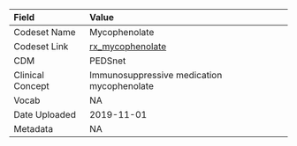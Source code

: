 |Field            |Value                                      |
|:----------------|:------------------------------------------|
|Codeset Name     |Mycophenolate                              |
|Codeset Link     |[rx_mycophenolate](https://github.com/PEDSnet/Variable-Dictionary/blob/main/drug/rx_mycophenolate.csv)|
|CDM              |PEDSnet                                    |
|Clinical Concept |Immunosuppressive medication mycophenolate |
|Vocab            |NA                                         |
|Date Uploaded    |2019-11-01                                 |
|Metadata         |NA                                         |
